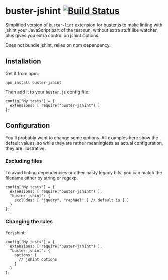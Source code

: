 # buster-jshint [![Build Status](https://travis-ci.org/alexindigo/buster-jshint.svg)](https://travis-ci.org/alexindigo/buster-jshint)

Simplified version of `buster-lint` extension for [buster.js](http://busterjs.org)
to make linting with jshint your JavaScript part of the test run,
without extra stuff like watcher, plus gives you extra control on jshint options.

Does not bundle jshint, relies on npm dependency.

## Installation

Get it from npm:

    npm install buster-jshint

Then add it to your `buster.js` config file:

    config["My tests"] = {
      extensions: [ require("buster-jshint") ]
    };

## Configuration

You'll probably want to change some options. All examples here show the default
values, so while they are rather meaningless as actual configuration, they are
illustrative.

### Excluding files

To avoid linting dependencies or other nasty legacy bits, you can match
the filename either by string or regexp.

    config["My tests"] = {
      extensions: [ require("buster-jshint") ],
      "buster-jshint": {
        excludes: [ "jquery", "raphael" ] // default is [ ]
      }
    };

### Changing the rules

For jshint:

    config["My tests"] = {
      extensions: [ require("buster-jshint") ],
      "buster-jshint": {
        options: {
          // jshint options
        }
      }
    };
